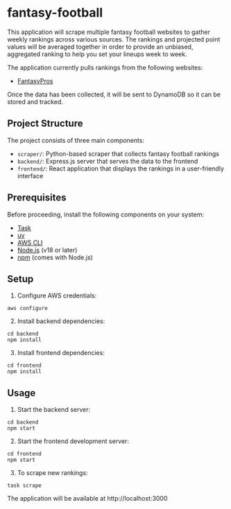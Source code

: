 # fantasy-football

This application will scrape multiple fantasy football websites to gather
weekly rankings across various sources. The rankings and projected point values
will be averaged together in order to provide an unbiased, aggregated ranking
to help you set your lineups week to week.

The application currently pulls rankings from the following websites:

- [FantasyPros](https://www.fantasypros.com/)

Once the data has been collected, it will be sent to DynamoDB so it can be
stored and tracked.

## Project Structure

The project consists of three main components:

- `scraper/`: Python-based scraper that collects fantasy football rankings
- `backend/`: Express.js server that serves the data to the frontend
- `frontend/`: React application that displays the rankings in a user-friendly interface

## Prerequisites

Before proceeding, install the following components on your system:

- [Task](https://taskfile.dev/installation/)
- [uv](https://github.com/astral-sh/uv)
- [AWS CLI](https://docs.aws.amazon.com/cli/latest/userguide/cli-chap-getting-started.html)
- [Node.js](https://nodejs.org/) (v18 or later)
- [npm](https://www.npmjs.com/) (comes with Node.js)

## Setup

1. Configure AWS credentials:

```shell
aws configure
```

2. Install backend dependencies:

```shell
cd backend
npm install
```

3. Install frontend dependencies:

```shell
cd frontend
npm install
```

## Usage

1. Start the backend server:

```shell
cd backend
npm start
```

2. Start the frontend development server:

```shell
cd frontend
npm start
```

3. To scrape new rankings:

```shell
task scrape
```

The application will be available at http://localhost:3000
